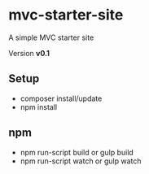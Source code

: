 # mvc-starter-site
A simple MVC starter site

Version **v0.1**

## Setup
* composer install/update
* npm install


## npm
* npm run-script build or gulp build
* npm run-script watch or gulp watch
